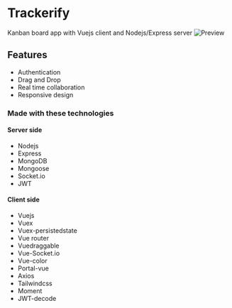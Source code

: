 # Trackerify
Kanban board app with Vuejs client and Nodejs/Express server
![Preview](https://imgur.com/rdpd2x2 "Board Page")

## Features
* Authentication
* Drag and Drop
* Real time collaboration
* Responsive design

### Made with these technologies
#### Server side
* Nodejs
* Express
* MongoDB
* Mongoose
* Socket.io
* JWT
#### Client side
* Vuejs
* Vuex
* Vuex-persistedstate
* Vue router
* Vuedraggable
* Vue-Socket.io
* Vue-color
* Portal-vue
* Axios
* Tailwindcss
* Moment
* JWT-decode
